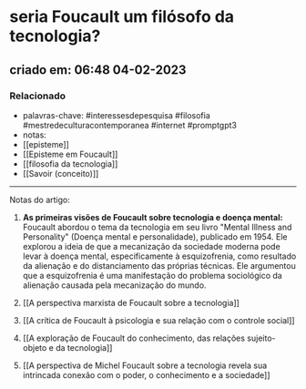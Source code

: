 # seria Foucault um filósofo da tecnologia?

## criado em: 06:48 04-02-2023

### Relacionado

- palavras-chave: #interessesdepesquisa #filosofia #mestredeculturacontemporanea #internet #promptgpt3 
- notas: 
- [[episteme]]
- [[Episteme em Foucault]]
- [[filosofia da tecnologia]]
- [[Savoir (conceito)]]
---

Notas do artigo:

1. **As primeiras visões de Foucault sobre tecnologia e doença mental:** Foucault abordou o tema da tecnologia em seu livro "Mental Illness and Personality" (Doença mental e personalidade), publicado em 1954. Ele explorou a ideia de que a mecanização da sociedade moderna pode levar à doença mental, especificamente à esquizofrenia, como resultado da alienação e do distanciamento das próprias técnicas. Ele argumentou que a esquizofrenia é uma manifestação do problema sociológico da alienação causada pela mecanização do mundo.

2. [[A perspectiva marxista de Foucault sobre a tecnologia]]

3. [[A crítica de Foucault à psicologia e sua relação com o controle social]]

4. [[A exploração de Foucault do conhecimento, das relações sujeito-objeto e da tecnologia]]
   
5. [[A perspectiva de Michel Foucault sobre a tecnologia revela sua intrincada conexão com o poder, o conhecimento e a sociedade]]
